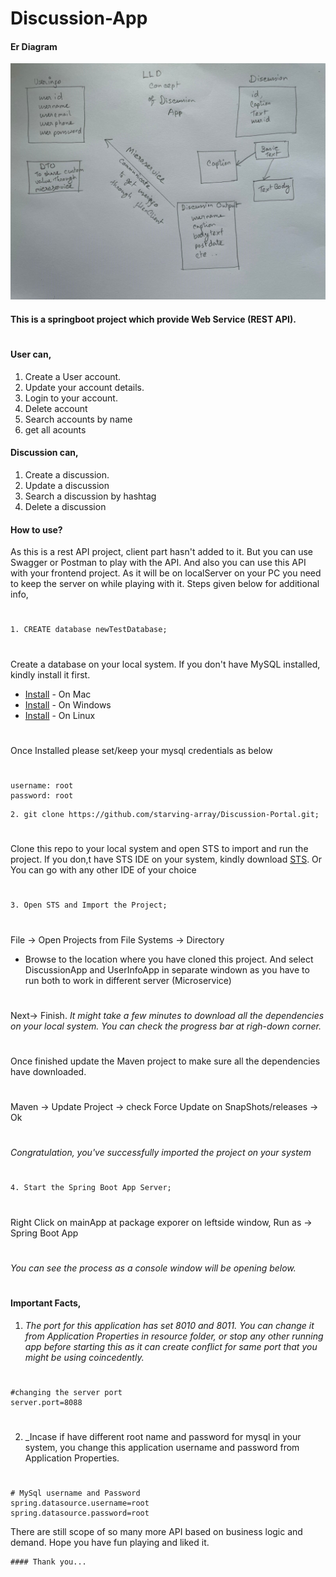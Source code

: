 # Discussion-App

#### Er Diagram
<img src="lldDiscuss.jpg"/>



#### This is a springboot project which provide Web Service (REST API). 

#
#### User can,
1. Create a User account.
2. Update your account details.
3. Login to your account.
4. Delete account
5. Search accounts by name
6. get all acounts


#### Discussion can,
1. Create a discussion.
2. Update a discussion
3. Search a discussion by hashtag
4. Delete a discussion


#### How to use?

As this is a rest API project, client part hasn't added to it. But you can use Swagger or Postman to play with the API. And also you can use this API with your frontend project. As it will be on localServer on your PC you need to keep the server on while playing with it. Steps given below for additional info,
#
```
1. CREATE database newTestDatabase;
```
#
Create a database on your local system. If you don't have MySQL installed, kindly install it first. 
- [Install](https://dev.mysql.com/doc/refman/8.0/en/macos-installation.html) - On Mac
- [Install](https://dev.mysql.com/doc/refman/8.0/en/windows-installation.html) - On Windows
- [Install](https://dev.mysql.com/doc/mysql-shell/8.0/en/mysql-shell-install-linux-quick.html) - On Linux
#
Once Installed please set/keep your mysql credentials as below 
#

```
username: root
password: root
```


```
2. git clone https://github.com/starving-array/Discussion-Portal.git;
```
#
Clone this repo to your local system and open STS to import and run the project. 
If you don,t have STS IDE on your system, kindly download [STS](https://spring.io/tools).
Or You can go with any other IDE of your choice
#

```
3. Open STS and Import the Project;
```
#
File -> Open Projects from File Systems -> Directory
- Browse to the location where you have cloned this project. And select DiscussionApp and UserInfoApp in separate windown as you have to run both to work in different server (Microservice)
#
Next-> Finish. _It might take a few minutes to download all the dependencies on your local system. You can check the progress bar at righ-down corner._  
#
Once finished update the Maven project to make sure all the dependencies have downloaded.
#
Maven -> Update Project -> check Force Update on SnapShots/releases -> Ok
#

 _Congratulation, you've successfully imported the project on your system_

#

```
4. Start the Spring Boot App Server;
``` 

#
Right Click on mainApp at package exporer on leftside window, 
Run as -> Spring Boot App
#

_You can see the process as a console window will be opening below._

#


#### Important Facts,
1. _The port for this application has set 8010 and 8011. You can change it from Application Properties in resource folder, or stop any other running app before starting this as it can create conflict for same port that you might be using coincedently._

#
```
#changing the server port
server.port=8088
```
#

2. _Incase if have different root name and password for mysql in your system, you change this application username and password from Application Properties.

#
```
# MySql username and Password
spring.datasource.username=root
spring.datasource.password=root
```

There are still scope of so many more API based on business logic and demand. Hope you have fun playing and liked it. 
```
#### Thank you...  
